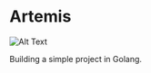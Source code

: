 # Artemis

![Alt Text](http://pa1.narvii.com/6342/ab7e7b8c9c1d68713b19932af044b3cc0cd895e0_00.gif)

Building a simple project in Golang.